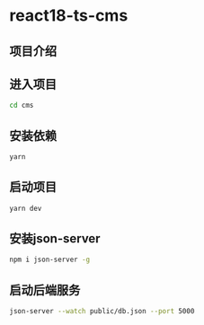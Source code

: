 # react18-ts-cms

## 项目介绍



## 进入项目
```bash
cd cms
```

## 安装依赖

```bash
yarn
```
## 启动项目

```bash
yarn dev
```
## 安装json-server
```bash
npm i json-server -g
```

## 启动后端服务

```bash
json-server --watch public/db.json --port 5000
```